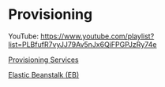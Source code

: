# Provisioning

YouTube: https://www.youtube.com/playlist?list=PLBfufR7vyJJ79Av5nJx6QiFPGPJzRy74e

[Provisioning Services](Provisioning%200d27f279150d41ec8cff5f43cda7de33/Provisioning%20Services%20df7a6b613a594dc585e3665d82177b4d.md)

[Elastic Beanstalk (EB)](Provisioning%200d27f279150d41ec8cff5f43cda7de33/Elastic%20Beanstalk%20(EB)%20c2e7334b12e744999f42fcfed75cd98f.md)